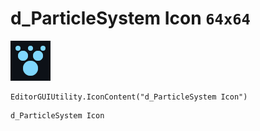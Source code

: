 # d_ParticleSystem Icon `64x64`
<img src="/img/d_ParticleSystem%20Icon.png" width=64 height=64>

``` CSharp
EditorGUIUtility.IconContent("d_ParticleSystem Icon")
```
```
d_ParticleSystem Icon
```
